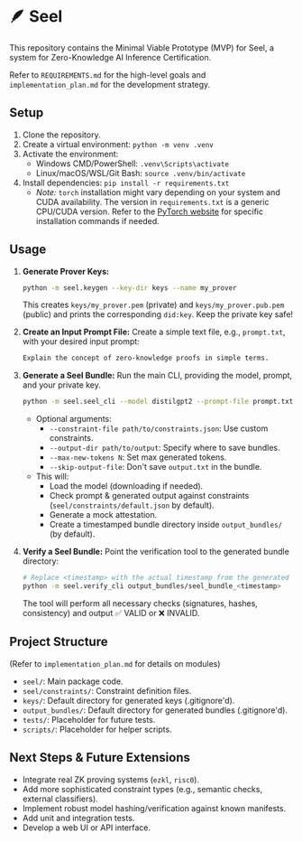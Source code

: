 # 🪶 Seel

This repository contains the Minimal Viable Prototype (MVP) for Seel, a system for Zero-Knowledge AI Inference Certification.

Refer to `REQUIREMENTS.md` for the high-level goals and `implementation_plan.md` for the development strategy.

## Setup

1.  Clone the repository.
2.  Create a virtual environment: `python -m venv .venv`
3.  Activate the environment:
    *   Windows CMD/PowerShell: `.venv\Scripts\activate`
    *   Linux/macOS/WSL/Git Bash: `source .venv/bin/activate`
4.  Install dependencies: `pip install -r requirements.txt`
    *   *Note:* `torch` installation might vary depending on your system and CUDA availability. The version in `requirements.txt` is a generic CPU/CUDA version. Refer to the [PyTorch website](https://pytorch.org/get-started/locally/) for specific installation commands if needed.

## Usage

1.  **Generate Prover Keys:**
    ```bash
    python -m seel.keygen --key-dir keys --name my_prover
    ```
    This creates `keys/my_prover.pem` (private) and `keys/my_prover.pub.pem` (public) and prints the corresponding `did:key`. Keep the private key safe!

2.  **Create an Input Prompt File:**
    Create a simple text file, e.g., `prompt.txt`, with your desired input prompt:
    ```text:prompt.txt
    Explain the concept of zero-knowledge proofs in simple terms.
    ```

3.  **Generate a Seel Bundle:**
    Run the main CLI, providing the model, prompt, and your private key.
    ```bash
    python -m seel.seel_cli --model distilgpt2 --prompt-file prompt.txt --key-file keys/my_prover.pem
    ```
    *   Optional arguments:
        *   `--constraint-file path/to/constraints.json`: Use custom constraints.
        *   `--output-dir path/to/output`: Specify where to save bundles.
        *   `--max-new-tokens N`: Set max generated tokens.
        *   `--skip-output-file`: Don't save `output.txt` in the bundle.
    *   This will:
        *   Load the model (downloading if needed).
        *   Check prompt & generated output against constraints (`seel/constraints/default.json` by default).
        *   Generate a mock attestation.
        *   Create a timestamped bundle directory inside `output_bundles/` (by default).

4.  **Verify a Seel Bundle:**
    Point the verification tool to the generated bundle directory:
    ```bash
    # Replace <timestamp> with the actual timestamp from the generated bundle directory name
    python -m seel.verify_cli output_bundles/seel_bundle_<timestamp>
    ```
    The tool will perform all necessary checks (signatures, hashes, consistency) and output ✅ VALID or ❌ INVALID.

## Project Structure

(Refer to `implementation_plan.md` for details on modules)

*   `seel/`: Main package code.
*   `seel/constraints/`: Constraint definition files.
*   `keys/`: Default directory for generated keys (.gitignore'd).
*   `output_bundles/`: Default directory for generated bundles (.gitignore'd).
*   `tests/`: Placeholder for future tests.
*   `scripts/`: Placeholder for helper scripts.

## Next Steps & Future Extensions

*   Integrate real ZK proving systems (`ezkl`, `risc0`).
*   Add more sophisticated constraint types (e.g., semantic checks, external classifiers).
*   Implement robust model hashing/verification against known manifests.
*   Add unit and integration tests.
*   Develop a web UI or API interface. 